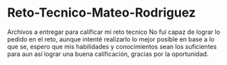 # Reto-Tecnico-Mateo-Rodriguez
Archivos a entregar para calificar mi reto tecnico
No fuí capaz de lograr lo pedido en el reto, aunque intenté realizarlo lo mejor posible en base a lo que se, espero que mis habilidades y conocimientos sean los suficientes para aun así lograr una buena calificación, gracias por la oportunidad.
